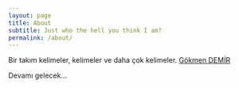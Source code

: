```yaml
---
layout: page
title: About
subtitle: Just who the hell you think I am?
permalink: /about/
---
```


Bir takım kelimeler, kelimeler ve daha çok kelimeler. [Gökmen DEMİR](JohnGkmn.github.io)

Devamı gelecek...
